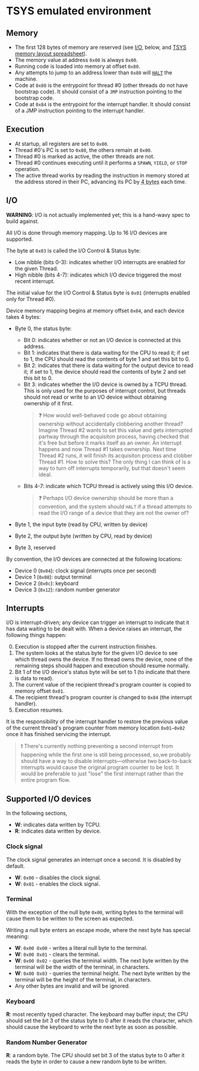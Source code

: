 # TSYS emulated environment

## Memory

- The first 128 bytes of memory are reserved (see [I/O](#io), below, and [TSYS memory layout spreadsheet](https://docs.google.com/spreadsheets/d/1oFGabs6mZx3lDkgHiOlU2QCMfdUE8BfVF-cyoyJMW1Q/edit#gid=0)).
- The memory value at address `0x00` is always `0x00`.
- Running code is loaded into memory at offset `0x80`.
- Any attempts to jump to an address lower than `0x80` will [`HALT`](./TCPU.md#OP_HALT) the machine.
- Code at `0x80` is the entrypoint for thread #0 (other threads do not have bootstrap code). It should consist of a `JMP` instruction pointing to the bootstrap code.
- Code at `0x84` is the entrypoint for the interrupt handler. It should consist of a JMP instruction pointing to the interrupt handler.

## Execution

- At startup, all registers are set to `0x00`.
- Thread #0's PC is set to `0x80`, the others remain at `0x00`.
- Thread #0 is marked as active, the other threads are not.
- Thread #0 continues executing until it performs a `SPAWN`, `YIELD`, or `STOP` operation.
- The active thread works by reading the instruction in memory stored at the address stored in their PC, advancing its PC by <abbr title="All instructions are encoded as 4 bytes; see TCPU.md for details.">4 bytes</abbr> each time.

## I/O <a name="io"></a>
**WARNING**: I/O is not actually implemented yet; this is a hand-wavy spec to build against.

All I/O is done through memory mapping. Up to 16 I/O devices are supported.

The byte at `0x03` is called the I/O Control & Status byte:
- Low nibble (bits 0-3): indicates whether I/O interrupts are enabled for the given Thread.
- High nibble (bits 4-7): indicates which I/O device triggered the most recent interrupt.

The initial value for the I/O Control & Status byte is `0x01` (interrupts enabled only for Thread #0).

Device memory mapping begins at memory offset `0x04`, and each device takes 4 bytes:

- Byte 0, the status byte:
	- Bit 0: indicates whether or not an I/O device is connected at this address.
	- Bit 1: indicates that there is data waiting for the CPU to read it; if set to 1, the CPU should read the contents of byte 1 and set this bit to 0.
	- Bit 2: indicates that there is data waiting for the output device to read it; if set to 1, the device should read the contents of byte 2 and set this bit to 0.
	- Bit 3: indicates whether the I/O device is owned by a TCPU thread. This is only used for the purposes of interrupt control, but threads should not read or write to an I/O device without obtaining ownership of it first.
		> ❓ How would well-behaved code go about obtaining ownership without accidentally clobbering another thread? Imagine Thread #2 wants to set this value and gets interrupted partway through the acquisiton process, having checked that it's free but before it marks itself as an owner. An interrupt happens and now Thread #1 takes ownership. Next time Thread #2 runs, it will finish its acquisiton process and clobber Thread #1. How to solve this? The only thing I can think of is a way to turn off interrupts temporarily, but that doesn't seem ideal.
	- Bits 4-7: indicate which TCPU thread is actively using this I/O device.
		> ❓ Perhaps I/O device ownership should be more than a convention, and the system should `HALT` if a thread attempts to read the I/O range of a device that they are not the owner of?

- Byte 1, the input byte (read by CPU, written by device)
- Byte 2, the output byte (written by CPU, read by device)
- Byte 3, reserved

By convention, the I/O devices are connected at the following locations:

- Device 0 (`0x04`): clock signal (interrupts once per second)
- Device 1 (`0x08`): output terminal
- Device 2 (`0x0c`): keyboard
- Device 3 (`0x12`): random number generator

## Interrupts
I/O is interrupt-driven; any device can trigger an interrupt to indicate that it has data waiting to be dealt with. When a device raises an interrupt, the following things happen:

0. Execution is stopped after the current instruction finishes.
0. The system looks at the status byte for the given I/O device to see which thread owns the device. If no thread owns the device, none of the remaining steps should happen and execution should resume normally.
0. Bit 1 of the I/O device's status byte will be set to 1 (to indicate that there is data to read).
0. The current value of the recipient thread's program counter is copied to memory offset `0x01`.
0. The recipient thread's program counter is changed to `0x84` (the interrupt handler).
0. Execution resumes.

It is the responsibility of the interrupt handler to restore the previous value of the current thread's program counter from memory location `0x01—0x02` once it has finished servicing the interrupt.

> ❗️ There's currently nothing preventing a second interrupt from happening while the first one is still being processed, so,we probably should have a way to disable interrupts—otherwise two back-to-back interrupts would cause the original program counter to be lost. It would be preferable to just "lose" the first interrupt rather than the entire program flow.

## Supported I/O devices
In the following sections,

- **W**: indicates data written by TCPU.
- **R**: indicates data written by device.

### Clock signal

The clock signal generates an interrupt once a second. It is disabled by default.

- **W**: `0x00` - disables the clock signal.
- **W**: `0x01` - enables the clock signal.

### Terminal

With the exception of the null byte `0x00`, writing bytes to the terminal will cause them to be written to the screen as expected.

Writing a null byte enters an escape mode, where the next byte has special meaning:

- **W**: `0x00 0x00` - writes a literal null byte to the terminal.
- **W**: `0x00 0x01` - clears the terminal.
- **W**: `0x00 0x02` - queries the terminal width. The next byte written by the terminal will be the width of the terminal, in characters.
- **W**: `0x00 0x03` - queries the terminal height. The next byte written by the terminal will be the height of the terminal, in characters.
- Any other bytes are invalid and will be ignored.

### Keyboard

**R**: most recently typed character. The keyboard may buffer input; the CPU should set the bit 3 of the status byte to 0 after it reads the character, which should cause the keyboard to write the next byte as soon as possible.

### Random Number Generator

**R**: a random byte. The CPU should set bit 3 of the status byte to 0 after it reads the byte in order to cause a new random byte to be written.
